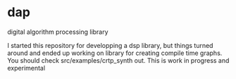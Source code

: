 # dap
digital algorithm processing library

I started this repository for developping a dsp library, but things turned around and ended up working on library for creating compile time graphs. You should check src/examples/crtp_synth out.
This is work in progress and experimental
